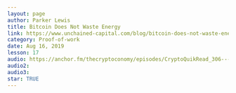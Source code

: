 ```yaml
---
layout: page
author: Parker Lewis
title: Bitcoin Does Not Waste Energy
link: https://www.unchained-capital.com/blog/bitcoin-does-not-waste-energy/
category: Proof-of-work
date: Aug 16, 2019
lesson: 17
audio: https://anchor.fm/thecryptoconomy/episodes/CryptoQuikRead_306---Bitcoin-Does-Not-Waste-Energy-Parker-Lewis-e7ojph/a-at0dnn
audio2: 
audio3: 
star: TRUE
---
```

